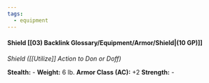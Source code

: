 ```yaml
---
tags:
  - equipment
---
```

#### Shield [[03) Backlink Glossary/Equipment/Armor/Shield|(10 GP)]]
*Shield ([[Utilize]] Action to Don or Doff)*

**Stealth:** - **Weight:** 6 lb.
**Armor Class (AC):** +2
**Strength:** -